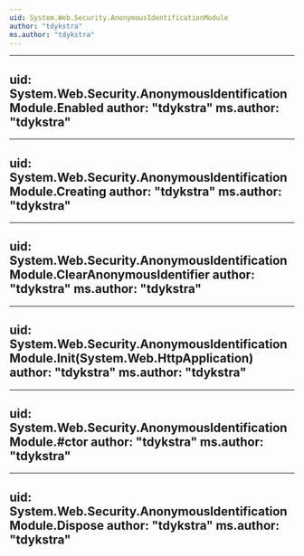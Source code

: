```yaml
---
uid: System.Web.Security.AnonymousIdentificationModule
author: "tdykstra"
ms.author: "tdykstra"
---
```


---
uid: System.Web.Security.AnonymousIdentificationModule.Enabled
author: "tdykstra"
ms.author: "tdykstra"
---

---
uid: System.Web.Security.AnonymousIdentificationModule.Creating
author: "tdykstra"
ms.author: "tdykstra"
---

---
uid: System.Web.Security.AnonymousIdentificationModule.ClearAnonymousIdentifier
author: "tdykstra"
ms.author: "tdykstra"
---

---
uid: System.Web.Security.AnonymousIdentificationModule.Init(System.Web.HttpApplication)
author: "tdykstra"
ms.author: "tdykstra"
---

---
uid: System.Web.Security.AnonymousIdentificationModule.#ctor
author: "tdykstra"
ms.author: "tdykstra"
---

---
uid: System.Web.Security.AnonymousIdentificationModule.Dispose
author: "tdykstra"
ms.author: "tdykstra"
---
